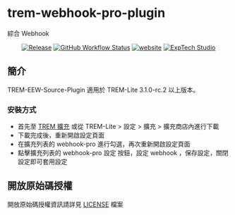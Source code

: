 # trem-webhook-pro-plugin
綜合 Webhook

<div align="center">
<a href="https://github.com/ExpTechTW/trem-webhook-pro-plugin/releases/latest"><img alt="Release" src="https://img.shields.io/github/v/release/ExpTechTW/trem-webhook-pro-plugin"></a>
<a href="https://github.com/ExpTechTW/TREM-Lite/actions/workflows/github_actions.yml"><img alt="GitHub Workflow Status" src="https://github.com/ExpTechTW/TREM-Lite/actions/workflows/github_actions.yml/badge.svg"></a>
<a href="https://exptech.dev/trem"><img alt="website" src="https://img.shields.io/badge/website-exptech.dev-purple.svg"></a>
<a href="https://discord.gg/5dbHqV8ees"><img alt="ExpTech Studio"  src="https://img.shields.io/discord/926545182407688273?color=%235865F2&logo=discord&logoColor=white"></a>
</div>

## 簡介

TREM-EEW-Source-Plugin 適用於 TREM-Lite 3.1.0-rc.2 以上版本。

### 安裝方式

- 首先至 [TREM 擴充](https://exptechtw.github.io/trem-plugins/) 或從 TREM-Lite > 設定 > 擴充 > 擴充商店內進行下載
- 下載完成後，重新開啟設定頁面
- 在擴充列表的 webhook-pro 進行勾選，再次重新開啟設定頁面
- 點擊擴充列表的 webhook-pro 設定 按鈕，設定 webhook ，保存設定，關閉設定即可套用設定

## 開放原始碼授權

開放原始碼授權資訊請詳見 [LICENSE](LICENSE) 檔案
